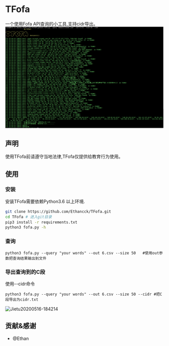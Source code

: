 # TFofa
一个使用Fofa API查询的小工具,支持cidr导出。
![Jietu20200516-184214](./images/1.png)

## 声明

使用TFofa前请遵守当地法律,TFofa仅提供给教育行为使用。

## 使用

### 安装
安装TFofa需要依赖Python3.6 以上环境.
```bash
git clone https://github.com/Ethancck/TFofa.git
cd TFofa # 进入git目录
pip3 install -r requirements.txt
python3 fofa.py -h
```
### 查询
```
python3 fofa.py --query "your words" --out 6.csv --size 50   #使用out参数把查询结果输出到文件
```
### 导出查询到的C段
使用--cidr命令
```
python3 fofa.py --query "your words" --out 6.csv --size 50 --cidr #把C段导出为cidr.txt
```
![Jietu20200516-184214](./pic/tools1.png)

## 贡献&感谢
- @Ethan
